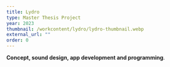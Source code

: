 ```yaml
---
title: Lydro
type: Master Thesis Project
year: 2023
thumbnail: /workcontent/lydro/lydro-thumbnail.webp
external_url: ""
order: 0
---
```

**Concept, sound design, app development and programming**.